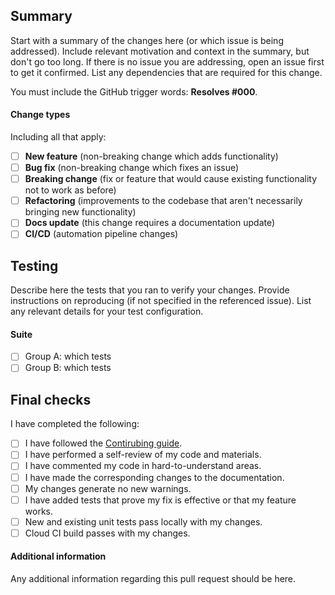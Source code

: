 ## Summary

Start with a summary of the changes here (or which issue is being addressed).
Include relevant motivation and context in the summary, but don't go too long.
If there is no issue you are addressing, open an issue first to get it confirmed.
List any dependencies that are required for this change.

You must include the GitHub trigger words: **Resolves #000**.

#### Change types

Including all that apply:

- [ ] **New feature** (non-breaking change which adds functionality)
- [ ] **Bug fix** (non-breaking change which fixes an issue)
- [ ] **Breaking change** (fix or feature that would cause existing functionality not to work as before)
- [ ] **Refactoring** (improvements to the codebase that aren't necessarily bringing new functionality)
- [ ] **Docs update** (this change requires a documentation update)
- [ ] **CI/CD** (automation pipeline changes)

## Testing

Describe here the tests that you ran to verify your changes.
Provide instructions on reproducing (if not specified in the referenced issue).
List any relevant details for your test configuration.

#### Suite

- [ ] Group A: which tests
- [ ] Group B: which tests

## Final checks

I have completed the following:

- [ ] I have followed the [Contirubing guide](https://github.com/appifyhub/monolith/blob/main/CONTRIBUTING.md).
- [ ] I have performed a self-review of my code and materials.
- [ ] I have commented my code in hard-to-understand areas.
- [ ] I have made the corresponding changes to the documentation.
- [ ] My changes generate no new warnings.
- [ ] I have added tests that prove my fix is effective or that my feature works.
- [ ] New and existing unit tests pass locally with my changes.
- [ ] Cloud CI build passes with my changes.

#### Additional information

Any additional information regarding this pull request should be here.
